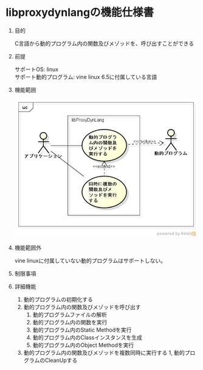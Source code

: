 libproxydynlangの機能仕様書
===========================
1. 目的

   C言語から動的プログラム内の関数及びメゾッドを、呼び出すことができる  

1. 前提

    サポートOS: linux  
    サポート動的プログラム: vine linux 6.5に付属している言語  

1. 機能範囲

    ![](images/ucProxyDynLang.jpg)  

1. 機能範囲外

    vine linuxに付属していない動的プログラムはサポートしない。  

1. 制限事項

1. 詳細機能
    1. 動的プログラムの初期化する
    1. 動的プログラム内の関数及びメゾッドを呼び出す
        1. 動的プログラムファイルの解析
        1. 動的プログラム内の関数を実行
        1. 動的プログラム内のStatic Methodを実行
        1. 動的プログラム内のClassインスタンスを生成
        1. 動的プログラム内のObject Methodを実行
    1. 動的プログラム内の関数及びメゾッドを複数同時に実行する
    1, 動的プログラムのCleanUpする
